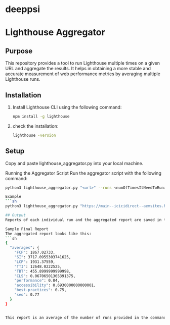 # deeppsi

# Lighthouse Aggregator

## Purpose

This repository provides a tool to run Lighthouse multiple times on a given URL and aggregate the results. It helps in obtaining a more stable and accurate measurement of web performance metrics by averaging multiple Lighthouse runs.

## Installation

1. Install Lighthouse CLI using the following command:
   ```sh
   npm install -g lighthouse
2. check the installation:
   ```sh
   lighthouse -version

## Setup
Copy and paste lighthouse_aggregator.py into your local machine.

Running the Aggregator Script
Run the aggregator script with the following command:

```sh
python3 lighthouse_aggregator.py "<url>" --runs <numOfTimesItNeedToRun>

Example
```sh
python3 lighthouse_aggregator.py "https://main--icicidirect--aemsites.hlx.live/research/equity?delayMartech=0" --runs 10

## Output
Reports of each individual run and the aggregated report are saved in the folder lighthouse_reports.

Sample Final Report
The aggregated report looks like this:
```sh
{
  "averages": {
    "FCP": 1867.02733,
    "SI": 3717.0955303741625,
    "LCP": 1931.37559,
    "TTI": 12648.0222525,
    "TBT": 455.8999999999998,
    "CLS": 0.06706501365391375,
    "performance": 0.84,
    "accessibility": 0.6930000000000001,
    "best-practices": 0.75,
    "seo": 0.77
  }
}


This report is an average of the number of runs provided in the command.


